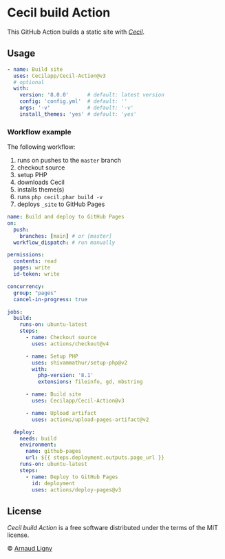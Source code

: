 # Cecil build Action

This GitHub Action builds a static site with [_Cecil_](https://cecil.app).

## Usage

```yaml
- name: Build site
  uses: Cecilapp/Cecil-Action@v3
  # optional
  with:
    version: '8.0.0'      # default: latest version
    config: 'config.yml'  # default: ''
    args: '-v'            # default: '-v'
    install_themes: 'yes' # default: 'yes'
```

### Workflow example

The following workflow:

1. runs on pushes to the `master` branch
2. checkout source
3. setup PHP
4. downloads Cecil
5. installs theme(s)
6. runs `php cecil.phar build -v`
7. deploys `_site` to GitHub Pages

```yaml
name: Build and deploy to GitHub Pages
on:
  push:
    branches: [main] # or [master]
  workflow_dispatch: # run manually

permissions:
  contents: read
  pages: write
  id-token: write

concurrency:
  group: "pages"
  cancel-in-progress: true

jobs:
  build:
    runs-on: ubuntu-latest
    steps:
      - name: Checkout source
        uses: actions/checkout@v4

      - name: Setup PHP
        uses: shivammathur/setup-php@v2
        with:
          php-version: '8.1'
          extensions: fileinfo, gd, mbstring

      - name: Build site
        uses: Cecilapp/Cecil-Action@v3

      - name: Upload artifact
        uses: actions/upload-pages-artifact@v2

  deploy:
    needs: build
    environment:
      name: github-pages
      url: ${{ steps.deployment.outputs.page_url }}
    runs-on: ubuntu-latest
    steps:
      - name: Deploy to GitHub Pages
        id: deployment
        uses: actions/deploy-pages@v3
```

## License

_Cecil build Action_ is a free software distributed under the terms of the MIT license.

© [Arnaud Ligny](https://arnaudligny.fr)
